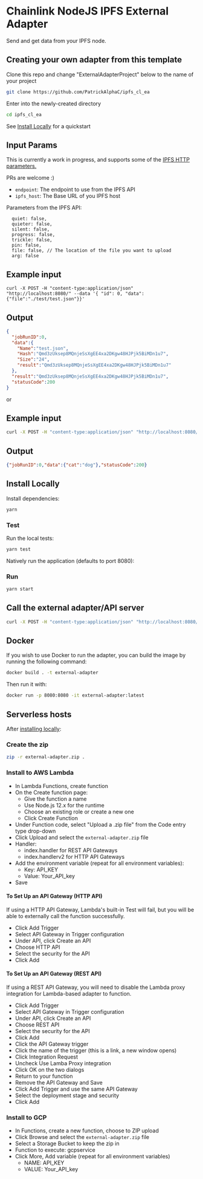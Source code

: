 # Chainlink NodeJS IPFS External Adapter

Send and get data from your IPFS node. 

## Creating your own adapter from this template

Clone this repo and change "ExternalAdapterProject" below to the name of your project

```bash
git clone https://github.com/PatrickAlphaC/ipfs_cl_ea
```

Enter into the newly-created directory

```bash
cd ipfs_cl_ea
```

See [Install Locally](#install-locally) for a quickstart

## Input Params

This is currently a work in progress, and supports some of the [IPFS HTTP parameters.](https://docs.ipfs.io/reference/http/api/)

PRs are welcome :)

- `endpoint`: The endpoint to use from the IPFS API
- `ipfs_host`: The Base URL of you IPFS host

Parameters from the IPFS API: 
```
  quiet: false,
  quieter: false,
  silent: false,
  progress: false,
  trickle: false,
  pin: false,
  file: false, // The location of the file you want to upload
  arg: false
```

## Example input

```
curl -X POST -H "content-type:application/json" "http://localhost:8080/" --data '{ "id": 0, "data": {"file":"./test/test.json"}}'
```

## Output

```json
{
  "jobRunID":0,
  "data":{
    "Name":"test.json",
    "Hash":"Qmd3zUksep8MQnjeSsXgEE4xa2DKgw48HJPjk5BiMDn1u7",
    "Size":"24",
    "result":"Qmd3zUksep8MQnjeSsXgEE4xa2DKgw48HJPjk5BiMDn1u7"
  },
  "result":"Qmd3zUksep8MQnjeSsXgEE4xa2DKgw48HJPjk5BiMDn1u7",
  "statusCode":200
}
```
or

## Example input

```bash
curl -X POST -H "content-type:application/json" "http://localhost:8080/" --data '{ "id": 0, "data": {"endpoint":"api/v0/cat", "arg":"Qmd3zUksep8MQnjeSsXgEE4xa2DKgw48HJPjk5BiMDn1u7"}}'
```

## Output

```json
{"jobRunID":0,"data":{"cat":"dog"},"statusCode":200}
```

## Install Locally

Install dependencies:

```bash
yarn
```

### Test

Run the local tests:

```bash
yarn test
```

Natively run the application (defaults to port 8080):

### Run

```bash
yarn start
```

## Call the external adapter/API server

```bash
curl -X POST -H "content-type:application/json" "http://localhost:8080/" --data '{ "id": 0, "data": {"file":"./test/test.json"}}'
```

## Docker

If you wish to use Docker to run the adapter, you can build the image by running the following command:

```bash
docker build . -t external-adapter
```

Then run it with:

```bash
docker run -p 8080:8080 -it external-adapter:latest
```

## Serverless hosts

After [installing locally](#install-locally):

### Create the zip

```bash
zip -r external-adapter.zip .
```

### Install to AWS Lambda

- In Lambda Functions, create function
- On the Create function page:
  - Give the function a name
  - Use Node.js 12.x for the runtime
  - Choose an existing role or create a new one
  - Click Create Function
- Under Function code, select "Upload a .zip file" from the Code entry type drop-down
- Click Upload and select the `external-adapter.zip` file
- Handler:
    - index.handler for REST API Gateways
    - index.handlerv2 for HTTP API Gateways
- Add the environment variable (repeat for all environment variables):
  - Key: API_KEY
  - Value: Your_API_key
- Save

#### To Set Up an API Gateway (HTTP API)

If using a HTTP API Gateway, Lambda's built-in Test will fail, but you will be able to externally call the function successfully.

- Click Add Trigger
- Select API Gateway in Trigger configuration
- Under API, click Create an API
- Choose HTTP API
- Select the security for the API
- Click Add

#### To Set Up an API Gateway (REST API)

If using a REST API Gateway, you will need to disable the Lambda proxy integration for Lambda-based adapter to function.

- Click Add Trigger
- Select API Gateway in Trigger configuration
- Under API, click Create an API
- Choose REST API
- Select the security for the API
- Click Add
- Click the API Gateway trigger
- Click the name of the trigger (this is a link, a new window opens)
- Click Integration Request
- Uncheck Use Lamba Proxy integration
- Click OK on the two dialogs
- Return to your function
- Remove the API Gateway and Save
- Click Add Trigger and use the same API Gateway
- Select the deployment stage and security
- Click Add

### Install to GCP

- In Functions, create a new function, choose to ZIP upload
- Click Browse and select the `external-adapter.zip` file
- Select a Storage Bucket to keep the zip in
- Function to execute: gcpservice
- Click More, Add variable (repeat for all environment variables)
  - NAME: API_KEY
  - VALUE: Your_API_key
